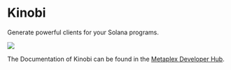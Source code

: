# Kinobi

Generate powerful clients for your Solana programs.

![](https://user-images.githubusercontent.com/3642397/217322233-828db66e-3691-47e7-a638-e87178a25cd3.png)

The Documentation of Kinobi can be found in the [Metaplex Developer Hub](https://developers.metaplex.com/umi/kinobi).
